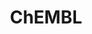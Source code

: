 ---
bigquery: https://console.cloud.google.com/bigquery?p=patents-public-data&d=ebi_chembl&page=dataset
citation: '"The ChEMBL database in 2017." Anna Gaulton, Anne Hersey, Michał Nowotka,
  A Patrícia Bento, Jon Chambers, David Mendez, Prudence Mutowo, Francis Atkinson,
  Louisa J Bellis, Elena Cibrián-Uhalte, Mark Davies, Nathan Dedman, Anneli Karlsson,
  María Paula Magariños, John P Overington, George Papadatos, Ines Smit, Andrew R
  Leach Nucleic acids Research (2017) 45 (Database Issue), D945-D954'
contributors: European Bioinformatics Institute
cost: None
description: ChEMBL Data is a manually curated database of small molecules used in
  drug discovery, including information about existing patented drugs.
documentation: 'schema: https://www.ebi.ac.uk/chembl/db_schema


  '
last_edit: 04/12/2022, 12:40:24
location: https://console.cloud.google.com/marketplace/product/google_patents_public_datasets/chembl
maintained_by: EMBL-EBI, an outstation of European Molecular Biology Laboratory
related_publications: '

  ChEMBL: towards direct deposition of bioassay data.


  Mendez D, Gaulton A, Bento AP, Chambers J, De Veij M, Félix E, Magariños MP, Mosquera
  JF, Mutowo P, Nowotka M, Gordillo-Marañón M, Hunter F, Junco L, Mugumbate G, Rodriguez-Lopez
  M, Atkinson F, Bosc N, Radoux CJ, Segura-Cabrera A, Hersey A, Leach AR.


  — Nucleic Acids Res. 2019; 47(D1):D930-D940. doi: 10.1093/nar/gky1075

  '
schema_fields:
- assay_param_id
- result_flag
- set_name
- actsm_id
- parent_id
- l8
- l2
- type
- smid
- mec_id
- confidence_score
- confidence
- doc_type
- submission_date
- molecular_species
- ref_type
- upper_value
- ro3_pass
- ddd_comment
- pathway_key
- hba_lipinski
- priority
- efo_id
- assay_class_id
- acd_logp
- first_in_class
- research_stem
- parent_molregno
- relationship
- patent_use_code
- standard_units
- chirality
- level4_description
- toid
- related_tid
- molfile
- withdrawn_reason
- site_residues
- published_value
- assay_tax_id
- formulation_id
- relation
- aspect
- l4
- homologue
- relationship_type
- tax_id
- class_level
- indref_id
- db_version
- warning_country
- src_assay_id
- mw_monoisotopic
- component_type
- cell_source_tissue
- site_id
- assay_test_type
- full_molformula
- site_name
- drugind_id
- co_stem_id
- warning_id
- inorganic_flag
- hbd_lipinski
- level3
- acd_most_apka
- normal_range_min
- log_id
- organism
- dosed_ingredient
- acd_logd
- cell_description
- sitecomp_id
- cellosaurus_id
- aromatic_rings
- max_phase_for_ind
- comp_go_id
- entity_id
- level2
- assay_tissue
- warning_type
- ddd_id
- cl_lincs_id
- alert_set_id
- parameter_type
- stem
- oral
- major_class
- stat
- ass_cls_map_id
- ad_type
- level3_description
- natural_product
- sequence_md5sum
- topical
- mc_tax_id
- usan_stem
- subgroup
- assay_category
- orig_description
- applicant_full_name
- job_id
- level5
- qed_weighted
- warning_class
- warnref_id
- domain_description
- start_position
- source
- ingredient
- version
- irac_class_id
- name
- synonyms
- domain_id
- source_domain_id
- standard_type
- target_mapping
- num_ro5_violations
- dosage_form
- activity_count
- le
- standard_value
- standard_relation
- warning_year
- full_mwt
- withdrawn_class
- chembl_id
- class_type
- l5
- published_relation
- year
- compound_key
- alert_id
- withdrawn_year
- frac_code
- as_id
- acd_most_bpka
- prodrug
- active_molregno
- alert_name
- hrac_class_id
- creation_date
- standard_inchi
- curation_comment
- assay_id
- first_approval
- normal_range_max
- trade_name
- patent_expire_date
- alogp
- active_ingredient
- updated_on
- withdrawn_country
- abstract
- standard_flag
- mc_target_type
- substrate_record_id
- potential_duplicate
- cidx
- std_act_id
- predbind_id
- isoform
- biocomp_id
- met_comment
- num_lipinski_ro5_violations
- parameter_value
- lle
- availability_type
- molsyn_id
- met_conversion
- target_type
- record_id
- value
- last_active
- cx_most_apka
- standard_inchi_key
- binding_site_comment
- mecref_id
- drug_record_id
- structure_type
- activity_id
- last_page
- mol_frac_id
- go_id
- cx_logd
- updated_by
- cx_logp
- component_id
- mol_hrac_id
- metabolite_record_id
- src_description
- aidx
- standard_upper_value
- cpd_str_alert_id
- assay_type
- first_page
- parent_type
- withdrawn_flag
- previous_company
- prediction_method
- max_phase
- bao_id
- assay_cell_type
- sei
- ap_id
- cell_source_organism
- hba
- journal
- assay_source
- parenteral
- tid
- idx
- cx_most_bpka
- therapeutic_flag
- variant_id
- species_group_flag
- met_id
- hrac_code
- who_extra
- annotation
- volume
- ddd_value
- helm_notation
- authors
- black_box_warning
- cell_source_tax_id
- l7
- frac_class_id
- pref_name
- company
- level1
- usan_substem
- level4
- cell_ontology_id
- canonical_smiles
- definition
- standard_text_value
- qudt_units
- disease_efficacy
- src_compound_id
- tid_fixed
- protein_class_id
- curated_by
- targrel_id
- stem_class
- published_type
- domain_type
- doc_id
- mol_atc_id
- short_name
- assay_subcellular_fraction
- comp_class_id
- downgraded
- doi
- clo_id
- hbd
- approval_date
- entity_type
- mol_irac_id
- l1
- polymer_flag
- compsyn_id
- uo_units
- nda_type
- caloha_id
- prod_pat_id
- selectivity_comment
- pchembl_value
- ref_url
- usan_stem_definition
- level1_description
- db_source
- mechanism_comment
- route
- patent_no
- action_type
- protein_class_desc
- oc_id
- src_short_name
- pathway_id
- ddd_admr
- drug_product_flag
- usan_stem_id
- uberon_id
- targcomp_id
- accession
- drug_substance_flag
- molecular_mechanism
- indication_class
- ref_id
- component_synonym
- molecule_type
- assay_organism
- status
- product_id
- mutation
- innovator_company
- atc_code
- mechanism_of_action
- bao_endpoint
- num_alerts
- ddd_units
- heavy_atoms
- direct_interaction
- mesh_heading
- issue
- assay_strain
- rtb
- molregno
- who_name
- bto_id
- compound_name
- tbl
- l3
- ridx
- cell_id
- res_stem_id
- bao_format
- enzyme_name
- title
- usan_year
- units
- enzyme_tid
- mesh_id
- published_units
- relationship_desc
- activity_comment
- metref_id
- mc_target_accession
- protein_class_synonym
- src_id
- country
- irac_code
- delist_flag
- smarts
- efo_term
- data_validity_comment
- target_desc
- label
- domain_name
- rgid
- path
- tissue_id
- cell_name
- pubmed_id
- psa
- l6
- compd_id
- publication_number
- mw_freebase
- description
- chebi_par_id
- level2_description
- protclasssyn_id
- patent_id
- comments
- strength
- mc_target_name
- sequence
- syn_type
- warning_description
- parent_go_id
- mc_organism
- bei
- end_position
- assay_desc
- text_value
shortname: chembl
tags:
- biotechnology
- health
- chemical
- bioinformatics
- medical
terms_of_use: CC BY-SA 3.0
title: ChEMBL
uuid: e232a192-965c-4ec9-904c-155b6dfe56c5
---